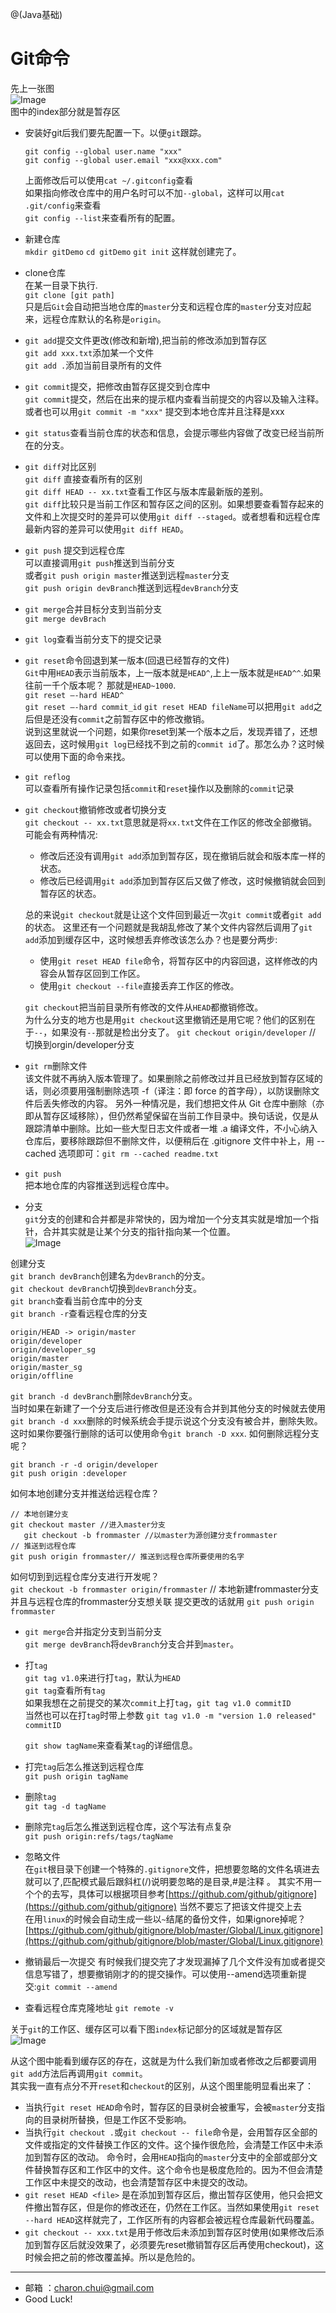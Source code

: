@(Java基础)

Git命令
===

先上一张图             
![Image](https://raw.githubusercontent.com/CharonChui/Pictures/master/git.jpg)                  
图中的index部分就是暂存区           

- 安装好git后我们要先配置一下。以便`git`跟踪。           
    ```
    git config --global user.name "xxx"            
	git config --global user.email "xxx@xxx.com"
	```          
	上面修改后可以使用`cat ~/.gitconfig`查看                      
	如果指向修改仓库中的用户名时可以不加`--global`，这样可以用`cat .git/config`来查看             
	`git config --list`来查看所有的配置。   
	
- 新建仓库                          
    `mkdir gitDemo`
    `cd gitDemo`
    `git init`
    这样就创建完了。

- clone仓库                 
	在某一目录下执行.          
    `git clone [git path]`                                    
	只是后`Git`会自动把当地仓库的`master`分支和远程仓库的`master`分支对应起来，远程仓库默认的名称是`origin`。

- `git add`提交文件更改(修改和新增),把当前的修改添加到暂存区                                 
    `git add xxx.txt`添加某一个文件                
    `git add .`添加当前目录所有的文件            
	
- `git commit`提交，把修改由暂存区提交到仓库中                         
    `git commit`提交，然后在出来的提示框内查看当前提交的内容以及输入注释。          
    或者也可以用`git commit -m "xxx"` 提交到本地仓库并且注释是xxx      
	
- `git status`查看当前仓库的状态和信息，会提示哪些内容做了改变已经当前所在的分支。              

- `git diff`对比区别                
    `git diff` 直接查看所有的区别                 
	`git diff HEAD -- xx.txt`查看工作区与版本库最新版的差别。            
    `git diff`比较只是当前工作区和暂存区之间的区别。如果想要查看暂存起来的文件和上次提交时的差异可以使用`git diff --staged`。或者想看和远程仓库最新内容的差异可以使用`git diff HEAD`。

- `git push` 提交到远程仓库                        
    可以直接调用`git push`推送到当前分支         
	或者`git push origin master`推送到远程`master`分支         
	`git push origin devBranch`推送到远程`devBranch`分支           

- `git merge`合并目标分支到当前分支               
    `git merge devBrach`

- `git log`查看当前分支下的提交记录             

- `git reset`命令回退到某一版本(回退已经暂存的文件)                      
    `Git`中用`HEAD`表示当前版本，上一版本就是`HEAD^`,上上一版本就是`HEAD^^`.如果往前一千个版本呢？ 那就是`HEAD~1000`.             
    `git reset —-hard HEAD^`       
    `git reset —-hard commit_id`
	`git reset HEAD fileName`可以把用`git add`之后但是还没有`commit`之前暂存区中的修改撤销。          
    说到这里就说一个问题，如果你reset到某一个版本之后，发现弄错了，还想返回去，这时候用`git log`已经找不到之前的`commit id`了。那怎么办？这时候可以使用下面的命令来找。

- `git reflog`               
    可以查看所有操作记录包括`commit`和`reset`操作以及删除的`commit`记录

- `git checkout`撤销修改或者切换分支           
    `git checkout -- xx.txt`意思就是将`xx.txt`文件在工作区的修改全部撤销。可能会有两种情况:      
	
	- 修改后还没有调用`git add`添加到暂存区，现在撤销后就会和版本库一样的状态。
	- 修改后已经调用`git add`添加到暂存区后又做了修改，这时候撤销就会回到暂存区的状态。

    总的来说`git checkout`就是让这个文件回到最近一次`git commit`或者`git add`的状态。
	这里还有一个问题就是我胡乱修改了某个文件内容然后调用了`git add`添加到缓存区中，这时候想丢弃修改该怎么办？也是要分两步:
	- 使用`git reset HEAD file`命令，将暂存区中的内容回退，这样修改的内容会从暂存区回到工作区。             
	- 使用`git checkout --file`直接丢弃工作区的修改。            

	`git checkout`把当前目录所有修改的文件从`HEAD`都撤销修改。        
	为什么分支的地方也是用`git checkout`这里撤销还是用它呢？他们的区别在于`--`，如果没有`--`那就是检出分支了。
	`git checkout origin/developer`  // 切换到orgin/developer分支   

- `git rm`删除文件     
    该文件就不再纳入版本管理了。如果删除之前修改过并且已经放到暂存区域的话，则必须要用强制删除选项 -f（译注：即 force 的首字母），以防误删除文件后丢失修改的内容。
    另外一种情况是，我们想把文件从 Git 仓库中删除（亦即从暂存区域移除），但仍然希望保留在当前工作目录中。换句话说，仅是从跟踪清单中删除。比如一些大型日志文件或者一堆 .a 编译文件，不小心纳入仓库后，要移除跟踪但不删除文件，以便稍后在 .gitignore 文件中补上，用 --cached 选项即可：`git rm --cached readme.txt`   

- `git push`        
    把本地仓库的内容推送到远程仓库中。

- 分支                   
    `git`分支的创建和合并都是非常快的，因为增加一个分支其实就是增加一个指针，合并其实就是让某个分支的指针指向某一个位置。        
 ![Image](https://raw.githubusercontent.com/CharonChui/Pictures/master/git_master_branch.png?raw=true) 

创建分支                   
`git branch devBranch`创建名为`devBranch`的分支。          
`git checkout devBranch`切换到`devBranch`分支。            
`git branch`查看当前仓库中的分支                   
`git branch -r`查看远程仓库的分支            
```
origin/HEAD -> origin/master
origin/developer
origin/developer_sg
origin/master
origin/master_sg
origin/offline
```
`git branch -d devBranch`删除`devBranch`分支。           
当时如果在新建了一个分支后进行修改但是还没有合并到其他分支的时候就去使用`git branch -d xxx`删除的时候系统会手提示说这个分支没有被合并，删除失败。
这时如果你要强行删除的话可以使用命令`git branch -D xxx`.
如何删除远程分支呢？
```
git branch -r -d origin/developer
git push origin :developer
```
如何本地创建分支并推送给远程仓库？
```
// 本地创建分支
git checkout master //进入master分支
   git checkout -b frommaster //以master为源创建分支frommaster
// 推送到远程仓库
git push origin frommaster// 推送到远程仓库所要使用的名字
```

如何切到到远程仓库分支进行开发呢？         
`git checkout -b frommaster origin/frommaster`
// 本地新建frommaster分支并且与远程仓库的frommaster分支想关联
提交更改的话就用 
`git push origin frommaster`
	

- `git merge`合并指定分支到当前分支                         
   `git merge devBranch`将`devBranch`分支合并到`master`。          

- 打`tag`                   
    `git tag v1.0`来进行打`tag`，默认为`HEAD`             
	`git tag`查看所有`tag`          
    如果我想在之前提交的某次`commit`上打`tag`，`git tag v1.0 commitID`     
	当然也可以在打`tag`时带上参数 `git tag v1.0 -m "version 1.0 released" commitID`

	`git show tagName`来查看某`tag`的详细信息。          
- 打完`tag`后怎么推送到远程仓库         
    `git push origin tagName`	   

- 删除`tag`        
    `git tag -d tagName`	  

- 删除完`tag`后怎么推送到远程仓库，这个写法有点复杂                  
    `git push origin:refs/tags/tagName`	

- 忽略文件	              
    在`git`根目录下创建一个特殊的`.gitignore`文件，把想要忽略的文件名填进去就可以了,匹配模式最后跟斜杠(/)说明要忽略的是目录,#是注释 。
	其实不用一个个的去写，具体可以根据项目参考[https://github.com/github/gitignore](https://github.com/github/gitignore)
	当然不要忘了把该文件提交上去                
	在用`linux`的时候会自动生成一些以`~`结尾的备份文件，如果ignore掉呢？[https://github.com/github/gitignore/blob/master/Global/Linux.gitignore](https://github.com/github/gitignore/blob/master/Global/Linux.gitignore)

- 撤销最后一次提交
    有时候我们提交完了才发现漏掉了几个文件没有加或者提交信息写错了，想要撤销刚才的的提交操作。可以使用--amend选项重新提交:`git commit --amend`

- 查看远程仓库克隆地址
    `git remote -v`

关于`git`的工作区、缓存区可以看下图`index`标记部分的区域就是暂存区                     
![Image](https://raw.githubusercontent.com/CharonChui/Pictures/master/git_stage.jpg?raw=true)	      

从这个图中能看到缓存区的存在，这就是为什么我们新加或者修改之后都要调用`git add`方法后再调用`git commit`。              
其实我一直有点分不开`reset`和`checkout`的区别，从这个图里能明显看出来了：

- 当执行`git reset HEAD`命令时，暂存区的目录树会被重写，会被`master`分支指向的目录树所替换，但是工作区不受影响。
- 当执行`git checkout .`或`git checkout -- file`命令是，会用暂存区全部的文件或指定的文件替换工作区的文件。这个操作很危险，会清楚工作区中未添加到暂存区的改动。
命令时，会用`HEAD`指向的`master`分支中的全部或部分文件替换暂存区和工作区中的文件。这个命令也是极度危险的。因为不但会清楚工作区中未提交的改动，也会清楚暂存区中未提交的改动。
- `git reset HEAD <file>` 是在添加到暂存区后，撤出暂存区使用，他只会把文件撤出暂存区，但是你的修改还在，仍然在工作区。当然如果使用`git reset --hard HEAD`这样就完了，工作区所有的内容都会被远程仓库最新代码覆盖。
- `git checkout -- xxx.txt`是用于修改后未添加到暂存区时使用(如果修改后添加到暂存区后就没效果了，必须要先reset撤销暂存区后再使用checkout)，这时候会把之前的修改覆盖掉。所以是危险的。

---

- 邮箱 ：charon.chui@gmail.com  
- Good Luck! 



	

